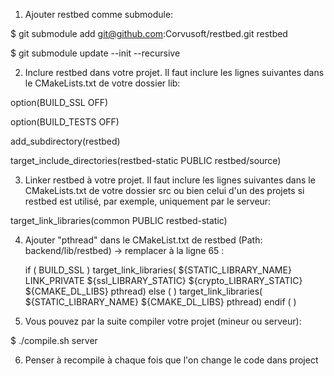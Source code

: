 1. Ajouter restbed comme submodule:

$ git submodule add git@github.com:Corvusoft/restbed.git restbed

$ git submodule update --init --recursive


2. Inclure restbed dans votre projet. Il faut inclure les lignes suivantes dans le CMakeLists.txt de votre dossier lib:

option(BUILD_SSL OFF)

option(BUILD_TESTS OFF)

add_subdirectory(restbed)

target_include_directories(restbed-static PUBLIC restbed/source)



3. Linker restbed à votre projet. Il faut inclure les lignes suivantes dans le CMakeLists.txt de votre dossier src ou bien celui d'un des projets si restbed est utilisé, par exemple, uniquement par le serveur:

target_link_libraries(common PUBLIC restbed-static)


4. Ajouter "pthread" dans le CMakeList.txt de restbed (Path: backend/lib/restbed) -> remplacer à la ligne 65 :  

    if ( BUILD_SSL )
    	target_link_libraries( ${STATIC_LIBRARY_NAME} LINK_PRIVATE ${ssl_LIBRARY_STATIC} ${crypto_LIBRARY_STATIC} ${CMAKE_DL_LIBS} pthread)
    else ( )
        target_link_libraries( ${STATIC_LIBRARY_NAME} ${CMAKE_DL_LIBS} pthread)
    endif ( ) 


5. Vous pouvez par la suite compiler votre projet (mineur ou serveur):

$ ./compile.sh server


6. Penser à recompile à chaque fois que l'on change le code dans project

